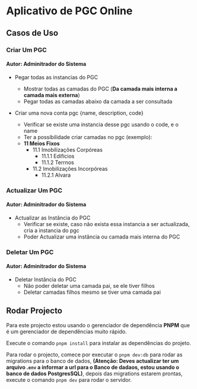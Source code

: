 # Aplicativo de PGC Online

## Casos de Uso
### Criar Um PGC
#### Autor: **Adminitrador do Sistema**
- Pegar todas as instancias do PGC
  - Mostrar todas as camadas do PGC (**Da camada mais interna a camada mais externa**)
  - Pegar todas as camadas abaixo da camada a ser consultada


- Criar uma nova conta pgc {name, description, code}
  - Verificar se existe uma instancia desse pgc usando o code, e o name
  - Ter a possibilidade criar camadas no pgc (exemplo):
  - **11 Meios Fixos**
    - 11.1 Imobilizações Corpóreas
      - 11.1.1 Edifícios
      - 11.1.2 Terrnos
    - 11.2 Imobilizações Incorpóreas
      - 11.2.1 Alvara
  
### Actualizar Um PGC
#### Autor: **Adminitrador do Sistema**

- Actualizar as Instância do PGC
  - Verificar se existe, caso não exista essa instancia a ser actualizada, cria a instancia do pgc
  - Poder Actualizar uma instância ou camada mais interna do PGC

### Deletar Um PGC
#### Autor: **Adminitrador do Sistema**

- Deletar Instância do PGC
  - Não poder deletar uma camada pai, se ele tiver filhos
  - Deletar camadas filhos mesmo se tiver uma camada pai


## Rodar Projecto

Para este projecto estou usando o gerenciador de dependência **PNPM** que é um gerenciador de dependências muito rápido.

Execute o comando `pnpm install` para instalar as dependências do projeto.

Para rodar o projecto, comece por executar o `pnpm dev:db` para rodar as migrations para o banco de dados, **(Atenção: Deves actualizar ter um arquivo .`env` a informar a url para o Banco de dadaos, estou usando o banco de dados PostgresSQL)**, depois das migrations estarem prontas, execute o comando `pnpm dev` para rodar o servidor.
